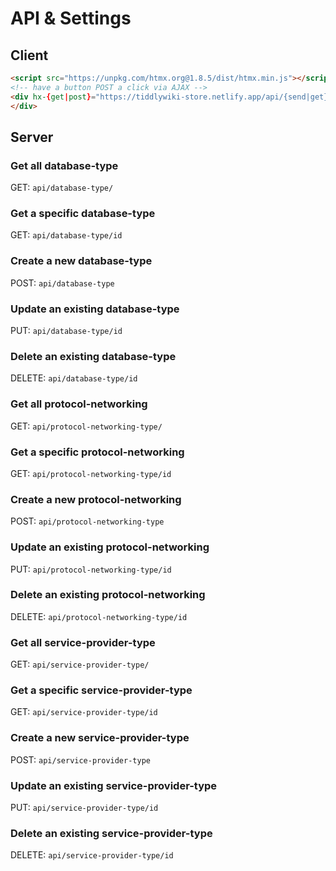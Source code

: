 # API & Settings

## Client
```html
<script src="https://unpkg.com/htmx.org@1.8.5/dist/htmx.min.js"></script>
<!-- have a button POST a click via AJAX -->
<div hx-{get|post}="https://tiddlywiki-store.netlify.app/api/{send|get}/{databaseName|serviceDatabase|}/{first|latest|all|list|view}" hx-value={obj|json|xml|html|txt} hx-swap="outerHTML">
</div>
```

## Server
### Get all database-type 
GET: `api/database-type/`

### Get a specific database-type  
GET: `api/database-type/id`

### Create a new database-type 
POST: `api/database-type`

### Update an existing database-type
PUT: `api/database-type/id`

###  Delete an existing database-type
DELETE: `api/database-type/id`

### Get all protocol-networking 
GET: `api/protocol-networking-type/`

### Get a specific protocol-networking  
GET: `api/protocol-networking-type/id`

### Create a new protocol-networking 
POST: `api/protocol-networking-type`

### Update an existing protocol-networking
PUT: `api/protocol-networking-type/id`

###  Delete an existing protocol-networking
DELETE: `api/protocol-networking-type/id`

### Get all service-provider-type 
GET: `api/service-provider-type/`

### Get a specific service-provider-type  
GET: `api/service-provider-type/id`

### Create a new service-provider-type 
POST: `api/service-provider-type`

### Update an existing service-provider-type
PUT: `api/service-provider-type/id`

###  Delete an existing service-provider-type
DELETE: `api/service-provider-type/id`
